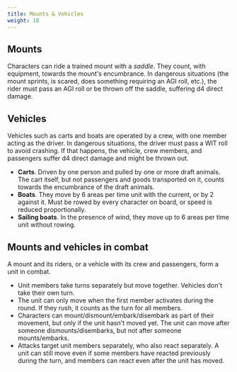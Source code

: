 ```yaml
---
title: Mounts & Vehicles
weight: 18
---
```


## Mounts
Characters can ride a trained mount with a *saddle*.
They count, with equipment, towards the mount's encumbrance.
In dangerous situations (the mount sprints, is scared, does something requiring an AGI roll, etc.),
the rider must pass an AGI roll or be thrown off the saddle, suffering d4 direct damage.


## Vehicles
Vehicles such as carts and boats are operated by a crew, with one member acting as the driver.
In dangerous situations, the driver must pass a WIT roll to avoid crashing.
If that happens, the vehicle, crew members, and passengers suffer d4 direct damage and might be thrown out.
* **Carts**.
  Driven by one person and pulled by one or more draft animals.
  The cart itself, but not passengers and goods transported on it, counts towards the encumbrance of the draft animals.
* **Boats**.
  They move by 6 areas per time unit with the current, or by 2 against it.
  Must be rowed by every character on board, or speed is reduced proportionally.
* **Sailing boats**.
  In the presence of wind, they move up to 6 areas per time unit without rowing.


## Mounts and vehicles in combat
A mount and its riders, or a vehicle with its crew and passengers, form a unit in combat.
* Unit members take turns separately but move together.
  Vehicles don't take their own turn.
* The unit can only move when the first member activates during the round.
  If they rush, it counts as the turn for all members.
* Characters can mount/dismount/embark/disembark as part of their movement, but only if the unit hasn't moved yet.
  The unit can move after someone dismounts/disembarks, but not after someone mounts/embarks.
* Attacks target unit members separately, who also react separately.
  A unit can still move even if some members have reacted previously during the turn, and members can react even after the unit has moved.

